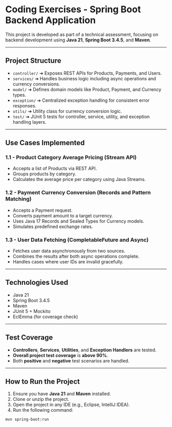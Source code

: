 # Coding Exercises - Spring Boot Backend Application

This project is developed as part of a technical assessment, focusing on backend development using **Java 21**, **Spring Boot 3.4.5**, and **Maven**.

---

## Project Structure

- `controller/` ➔ Exposes REST APIs for Products, Payments, and Users.
- `services/` ➔ Handles business logic including async operations and currency conversions.
- `model/` ➔ Defines domain models like Product, Payment, and Currency types.
- `exception/` ➔ Centralized exception handling for consistent error responses.
- `utils/` ➔ Utility class for currency conversion logic.
- `test/` ➔ JUnit 5 tests for controller, service, utility, and exception handling layers.

---

## Use Cases Implemented

### 1.1 - Product Category Average Pricing (Stream API)
- Accepts a list of Products via REST API.
- Groups products by category.
- Calculates the average price per category using Java Streams.

### 1.2 - Payment Currency Conversion (Records and Pattern Matching)
- Accepts a Payment request.
- Converts payment amount to a target currency.
- Uses Java 17 Records and Sealed Types for Currency models.
- Simulates predefined exchange rates.

### 1.3 - User Data Fetching (CompletableFuture and Async)
- Fetches user data asynchronously from two sources.
- Combines the results after both async operations complete.
- Handles cases where user IDs are invalid gracefully.

---

## Technologies Used

- Java 21
- Spring Boot 3.4.5
- Maven
- JUnit 5 + Mockito
- EclEmma (for coverage check)

---

## Test Coverage

- **Controllers**, **Services**, **Utilities**, and **Exception Handlers** are tested.
- **Overall project test coverage** is **above 90%**.
- Both **positive** and **negative** test scenarios are handled.
  
---

## How to Run the Project

1. Ensure you have **Java 21** and **Maven** installed.
2. Clone or unzip the project.
3. Open the project in any IDE (e.g., Eclipse, IntelliJ IDEA).
4. Run the following command:

```bash
mvn spring-boot:run
